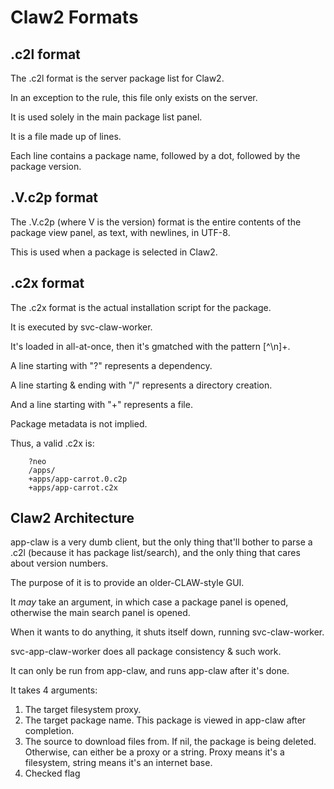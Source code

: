 # Claw2 Formats

## .c2l format

The .c2l format is the server package list for Claw2.

In an exception to the rule, this file only exists on the server.

It is used solely in the main package list panel.

It is a file made up of lines.

Each line contains a package name, followed by a dot, followed by the package version.

## .V.c2p format

The .V.c2p (where V is the version) format is the entire contents of the package view panel,
 as text, with newlines, in UTF-8.

This is used when a package is selected in Claw2.

## .c2x format

The .c2x format is the actual installation script for the package.

It is executed by svc-claw-worker.

It's loaded in all-at-once, then it's gmatched
 with the pattern [^\n]+.

A line starting with "?" represents a dependency.

A line starting & ending with "/" represents a directory creation.

And a line starting with "+" represents a file.

Package metadata is not implied.

Thus, a valid .c2x is:

```
    ?neo
    /apps/
    +apps/app-carrot.0.c2p
    +apps/app-carrot.c2x
```

## Claw2 Architecture

app-claw is a very dumb client, but the only thing that'll bother
 to parse a .c2l (because it has package list/search),
 and the only thing that cares about version numbers.

The purpose of it is to provide an older-CLAW-style GUI.

It *may* take an argument, in which case a package panel is opened,
 otherwise the main search panel is opened.

When it wants to do anything, it shuts itself down, running svc-claw-worker.

svc-app-claw-worker does all package consistency & such work.

It can only be run from app-claw, and runs app-claw after it's done.

It takes 4 arguments:

1. The target filesystem proxy.
2. The target package name. This package is viewed in app-claw after completion.
3. The source to download files from.
   If nil, the package is being deleted.
   Otherwise, can either be a proxy or a string.
   Proxy means it's a filesystem,
    string means it's an internet base.
4. Checked flag

